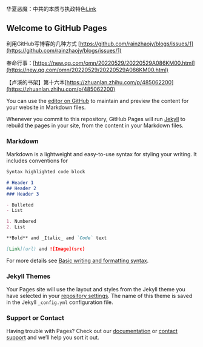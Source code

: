 华夏恶魔：中共的本质与执政特色[Link](https://xin202206.github.io/monster.html) 

## Welcome to GitHub Pages

利用GitHub写博客的几种方式
[https://github.com/rainzhaojy/blogs/issues/1](https://github.com/rainzhaojy/blogs/issues/1)

奉命行事：[https://new.qq.com/omn/20220529/20220529A086KM00.html](https://new.qq.com/omn/20220529/20220529A086KM00.html)

【卢溪的书架】第十六本[https://zhuanlan.zhihu.com/p/485062200](https://zhuanlan.zhihu.com/p/485062200)

You can use the [editor on GitHub](https://github.com/xin202206/xin202206.github.io/edit/main/README.md) to maintain and preview the content for your website in Markdown files.

Whenever you commit to this repository, GitHub Pages will run [Jekyll](https://jekyllrb.com/) to rebuild the pages in your site, from the content in your Markdown files.

### Markdown

Markdown is a lightweight and easy-to-use syntax for styling your writing. It includes conventions for

```markdown
Syntax highlighted code block

# Header 1
## Header 2
### Header 3

- Bulleted
- List

1. Numbered
2. List

**Bold** and _Italic_ and `Code` text

[Link](url) and ![Image](src)
```

For more details see [Basic writing and formatting syntax](https://docs.github.com/en/github/writing-on-github/getting-started-with-writing-and-formatting-on-github/basic-writing-and-formatting-syntax).

### Jekyll Themes

Your Pages site will use the layout and styles from the Jekyll theme you have selected in your [repository settings](https://github.com/xin202206/xin202206.github.io/settings/pages). The name of this theme is saved in the Jekyll `_config.yml` configuration file.

### Support or Contact

Having trouble with Pages? Check out our [documentation](https://docs.github.com/categories/github-pages-basics/) or [contact support](https://support.github.com/contact) and we’ll help you sort it out.
